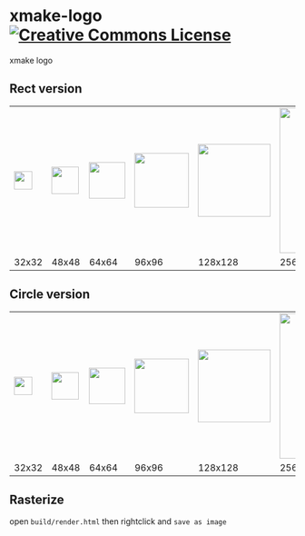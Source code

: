 
# xmake-logo [![Creative Commons License](https://i.creativecommons.org/l/by-nd/4.0/80x15.png)](http://creativecommons.org/licenses/by-nd/4.0/)
xmake logo

## Rect version

<table>
<tr>
<td><img src="https://xmake-io.github.io/xmake-logo/src/logo.svg" width=32 height=32>
<td><img src="https://xmake-io.github.io/xmake-logo/src/logo.svg" width=48 height=48>
<td><img src="https://xmake-io.github.io/xmake-logo/src/logo.svg" width=64 height=64>
<td><img src="https://xmake-io.github.io/xmake-logo/src/logo.svg" width=96 height=96>
<td><img src="https://xmake-io.github.io/xmake-logo/src/logo.svg" width=128 height=128>
<td><img src="https://xmake-io.github.io/xmake-logo/src/logo.svg" width=256 height=256>
<tr>
<td>32x32
<td>48x48
<td>64x64
<td>96x96
<td>128x128
<td>256x256
</table>

## Circle version

<table>
<tr>
<td><img src="https://xmake-io.github.io/xmake-logo/src/circle.svg" width=32 height=32>
<td><img src="https://xmake-io.github.io/xmake-logo/src/circle.svg" width=48 height=48>
<td><img src="https://xmake-io.github.io/xmake-logo/src/circle.svg" width=64 height=64>
<td><img src="https://xmake-io.github.io/xmake-logo/src/circle.svg" width=96 height=96>
<td><img src="https://xmake-io.github.io/xmake-logo/src/circle.svg" width=128 height=128>
<td><img src="https://xmake-io.github.io/xmake-logo/src/circle.svg" width=256 height=256>
<tr>
<td>32x32
<td>48x48
<td>64x64
<td>96x96
<td>128x128
<td>256x256
</table>

## Rasterize
open `build/render.html` then rightclick and `save as image`
